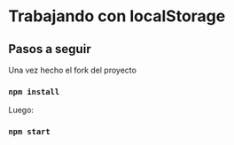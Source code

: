 # Trabajando con localStorage

## Pasos a seguir

Una vez hecho el fork del proyecto

### `npm install`

Luego:

### `npm start`
